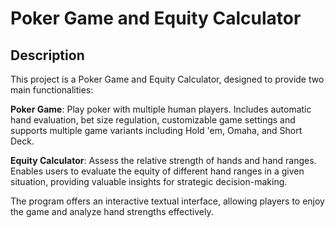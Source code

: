 # Poker Game and Equity Calculator

## Description

This project is a Poker Game and Equity Calculator, designed to provide two main functionalities:

**Poker Game**: Play poker with multiple human players. Includes automatic hand evaluation, bet size regulation, customizable game settings and supports multiple game variants including Hold 'em, Omaha, and Short Deck.

**Equity Calculator**: Assess the relative strength of hands and hand ranges. Enables users to evaluate the equity of different hand ranges in a given situation, providing valuable insights for strategic decision-making.

The program offers an interactive textual interface, allowing players to enjoy the game and analyze hand strengths effectively.
